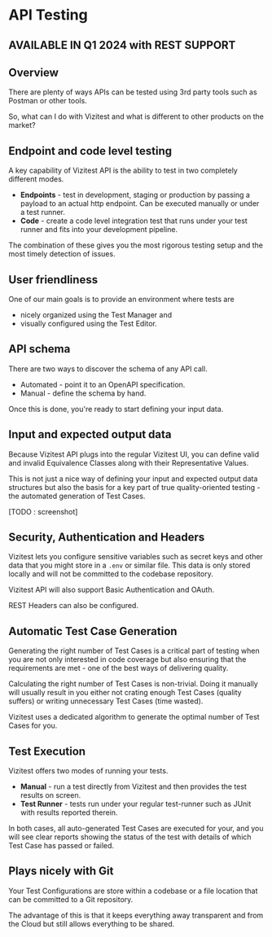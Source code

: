 # API Testing

## AVAILABLE IN Q1 2024 with REST SUPPORT

## Overview

There are plenty of ways APIs can be tested using 3rd party tools such as Postman or other tools.

So, what can I do with Vizitest and what is different to other products on the market?

## Endpoint **and** code level testing
A key capability of Vizitest API is the ability to test in two completely different modes.

- **Endpoints** - test in development, staging or production by passing a payload to an actual http endpoint. Can be executed manually or under a test runner.
- **Code** - create a code level integration test that runs under your test runner and fits into your development pipeline.

The combination of these gives you the most rigorous testing setup and the most timely detection of issues.

## User friendliness
One of our main goals is to provide an environment where tests are

- nicely organized using the Test Manager and
- visually configured using the Test Editor.



## API schema
There are two ways to discover the schema of any API call.

- Automated - point it to an OpenAPI specification.
- Manual - define the schema by hand.

Once this is done, you're ready to start defining your input data.

## Input and expected output data
Because Vizitest API plugs into the regular Vizitest UI, you can define valid and invalid Equivalence Classes along with their Representative Values.

This is not just a nice way of defining your input and expected output data structures but also the basis for a key part of true quality-oriented testing - the automated generation of Test Cases.

[TODO : screenshot]

## Security, Authentication and Headers
Vizitest lets you configure sensitive variables such as secret keys and other data that you might store in a ```.env``` or similar file. This data is only stored locally and will not be committed to the codebase repository.

Vizitest API will also support Basic Authentication and OAuth.

REST Headers can also be configured.


## Automatic Test Case Generation
Generating the right number of Test Cases is a critical part of testing when you are not only interested in code coverage but also ensuring that the requirements are met - one of the best ways of delivering quality.

Calculating the right number of Test Cases is non-trivial. Doing it manually will usually result in you either not crating enough Test Cases (quality suffers) or writing unnecessary Test Cases (time wasted).

Vizitest uses a dedicated algorithm to generate the optimal number of Test Cases for you.

## Test Execution
Vizitest offers two modes of running your tests.

- **Manual** - run a test directly from Vizitest and then provides the test results on screen.
- **Test Runner** - tests run under your regular test-runner such as JUnit with results reported therein.

In both cases, all auto-generated Test Cases are executed for your, and you will see clear reports showing the status of the test with details of which Test Case has passed or failed.

## Plays nicely with Git
Your Test Configurations are store within a codebase or a file location that can be committed to a Git repository.

The advantage of this is that it keeps everything away transparent and from the Cloud but still allows everything to be shared.

